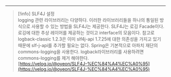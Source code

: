 ---

> [!info] SLF4J 설정  
> logging 관련 라이브러리는 다양하다. 이러한 라이브러리들을 하나의 통일된 방식으로 사용할 수 있는 방법을 SLF4J는 제공한다. SLF4J는 로깅 Facade이다. 로깅에 대한 추상 레이어를 제공하는 것이고 interface의 모음이다. 참고로 logback-classic 1.2.3은 이미 slf4j-api 1.7.25에 대한 의존성을 가지고 있기 때문에 slf-j-api를 추가할 필요는 없다. Spring은 기본적으로 아파치 재단의 commons-logging을 사용한다. logback라이브러리를 사용하려면 commons-logging를 제거 해야한다.  
> [https://velog.io/@oyeon/SLF4J-%EC%84%A4%EC%A0%95](https://velog.io/@oyeon/SLF4J-%EC%84%A4%EC%A0%95)